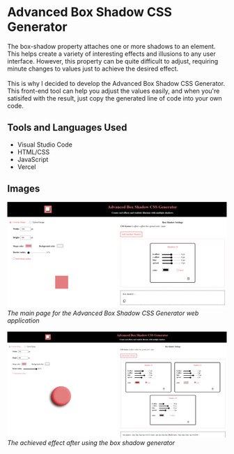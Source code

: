 # Advanced Box Shadow CSS Generator 
The box-shadow property attaches one or more shadows to an element. This helps create a variety of interesting effects and illusions to any user interface. However, this property can be quite difficult to adjust, requiring minute changes to values just to achieve the desired effect.<br/> <br/>
This is why I decided to develop the Advanced Box Shadow CSS Generator. This front-end tool can help you adjust the values easily, and when you're satisifed with the result, just copy the generated line of code into your own code. <br/>
## Tools and Languages Used
+ Visual Studio Code
+ HTML/CSS
+ JavaScript
+ Vercel
## Images
![The main page for the Advanced Box Shadow CSS Generator web application](/screenshots/main-page.png)
*The main page for the Advanced Box Shadow CSS Generator web application* <br/> <br/>
![The demonstration](screenshots/demonstration.png)
*The achieved effect after using the box shadow generator*
